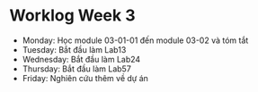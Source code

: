 # Worklog Week 3
- Monday: Học module 03-01-01 đến module 03-02 và tóm tắt
- Tuesday: Bắt đầu làm Lab13
- Wednesday: Bắt đầu làm Lab24
- Thursday: Bắt đầu làm Lab57
- Friday: Nghiên cứu thêm về dự án